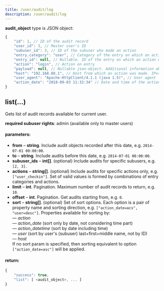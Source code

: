 ```yaml
---
title: /user/audit/log
description: /user/audit/log
---
```


**audit_object** type is JSON object:

```js
{
    "id": 1, // ID of the audit record
    "user_id": 3, // Master user's ID
    "subuser_id": 3, // ID of the subuser who made an action
    "entry_category": "user", // Category of the entry on which an action was made
    "entry_id": null, // Nullable. ID of the entry on which an action was made
    "action": "login", // Action on entry
    "payload": null, // Nullable json-object. Additional information about action 
    "host": "192.168.88.1", // Host from which an action was made. IPv4 or IPv6
    "user_agent": "Apache-HttpClient/4.1.1 (java 1.5)", // User agent
    "action_date": "2018-09-03 11:32:34" // Date and time of the action
}
```

## list(…)

Gets list of audit records available for current user.

**required subuser rights**: admin (available only to master users)

#### parameters:

*   **from** – **string**. Include audit objects recorded after this date, e.g. `2014-07-01 00:00:00`.
*   **to** – **string**. Include audits before this date, e.g. `2014-07-01 00:00:00`.
*   **subuser_ids** – **int[]**. (optional) Include audits for specific subusers, e.g. `[2, 3]`.
*   **actions** – **string\[\]**. (optional) Include audits for specific actions only, e.g. `["user_checkin"]`. Set of valid values is formed by combinations of entry categories and actions.
*   **limit** – **int**. Pagination. Maximum number of audit records to return, e.g. `10`.
*   **offset** – **int**. Pagination. Get audits starting from, e.g. `0`.
*   **sort** – **string\[\]**. (optional) Set of sort options. Each option is a pair of property name and sorting direction, e.g. `["action_date=acs", "user=desc"]`. Properties available for sorting by:
    <br> — *action*
    <br> — *action_date* (sort only by date, not considering time part)
    <br> — *action_datetime* (sort by date including time)
    <br> — *user* (sort by user's (subuser) last+first+middle name, not by ID)
    <br> — *host*
    <br> If no sort param is specified, then sorting equivalent to option `["action_date=asc"]` will be applied.

#### return:

```js
{
    "success": true,
    "list": [ <audit_object>, ... ]
}
```